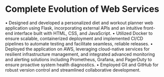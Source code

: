 # Complete Evolution of Web Services
•   Designed and developed a personalized diet and workout planner web application using Flask, incorporating external APIs and an intuitive front-end interface built with HTML, CSS, and JavaScript.
•   Utilized Docker to ensure scalable, containerized deployment and implemented CI/CD pipelines to automate testing and facilitate seamless, reliable releases.
•   Deployed the application on AWS, leveraging cloud-native services for resilient infrastructure management, and integrated advanced monitoring and alerting solutions including Prometheus, Grafana, and PagerDuty to ensure proactive system health diagnostics.
•   Employed Git and GitHub for robust version control and streamlined collaborative development.

